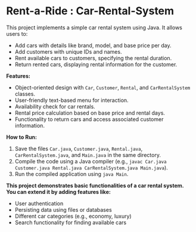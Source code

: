 # Rent-a-Ride : Car-Rental-System

This project implements a simple car rental system using Java. It allows users to:

* Add cars with details like brand, model, and base price per day.
* Add customers with unique IDs and names.
* Rent available cars to customers, specifying the rental duration.
* Return rented cars, displaying rental information for the customer.

**Features:**

* Object-oriented design with `Car`, `Customer`, `Rental`, and `CarRentalSystem` classes.
* User-friendly text-based menu for interaction.
* Availability check for car rentals.
* Rental price calculation based on base price and rental days.
* Functionality to return cars and access associated customer information.

**How to Run:**

1. Save the files `Car.java`, `Customer.java`, `Rental.java`, `CarRentalSystem.java`, and `Main.java` in the same directory.
2. Compile the code using a Java compiler (e.g., `javac Car.java Customer.java Rental.java CarRentalSystem.java Main.java`).
3. Run the compiled application using `java Main`.

**This project demonstrates basic functionalities of a car rental system. You can extend it by adding features like:**

* User authentication
* Persisting data using files or databases
* Different car categories (e.g., economy, luxury)
* Search functionality for finding available cars
